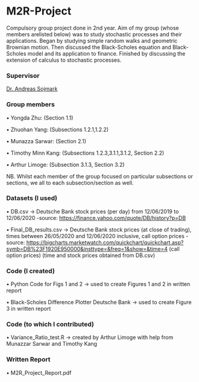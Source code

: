 # M2R-Project
Compulsory group project done in 2nd year. Aim of my group (whose members arelisted below) was to study stochastic processes and their applications. Began by studying simple random walks and geometric Brownian motion. Then discussed the Black-Scholes equation and Black-Scholes model and its application to finance. Finished by discussing the extension of calculus to stochastic processes.


### Supervisor

[Dr. Andreas Sojmark](https://www.imperial.ac.uk/people/a.sojmark)

### Group members

• Yongda Zhu: (Section 1.1)

• Zhuohan Yang: (Subsections 1.2.1,1.2.2)

• Munazza Sarwar: (Section 2.1)

• Timothy Minn Kang: (Subsections 1.2.3,3.1.1,3.1.2, Section 2.2)

• Arthur Limoge: (Subsection 3.1.3, Section 3.2)

NB. Whilst each member of the group focused on particular subsections or sections, we all to each subsection/section as well.

### Datasets (I used)

• DB.csv -> Deutsche Bank stock prices (per day) from 12/06/2019 to 12/06/2020 -source: https://finance.yahoo.com/quote/DB/history?p=DB

• Final_DB_results.csv -> Deutsche Bank stock prices (at close of trading), times between 26/05/2020 and 12/06/2020 inclusive, call option prices - source: https://bigcharts.marketwatch.com/quickchart/quickchart.asp?symb=DB%23F1920E950000&insttype=&freq=1&show=&time=4 (call option prices) (time and stock prices obtained from DB.csv)

### Code (I created)

• Python Code for Figs 1 and 2 -> used to create Figures 1 and 2 in written report

• Black-Scholes Difference Plotter Deutsche Bank -> used to create Figure 3 in written report

### Code (to which I contributed)

• Variance_Ratio_test.R -> created by Arthur Limoge with help from Munazzar Sarwar and Timothy Kang

### Written Report

• M2R_Project_Report.pdf
